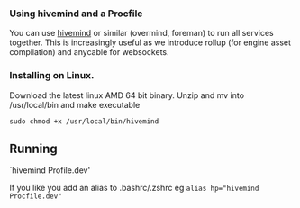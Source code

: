 ### Using hivemind and a Procfile

You can use [hivemind](https://github.com/DarthSim/hivemind) or
similar (overmind, foreman) to run all services together.
This is increasingly useful as we introduce rollup (for engine asset compilation) and
anycable for websockets.

### Installing on Linux.

Download the latest linux AMD 64 bit binary.
Unzip and mv into /usr/local/bin and make executable

`sudo chmod +x /usr/local/bin/hivemind`

## Running

`hivemind Profile.dev'

If you like you add an alias to .bashrc/.zshrc eg `alias hp="hivemind Procfile.dev"`
